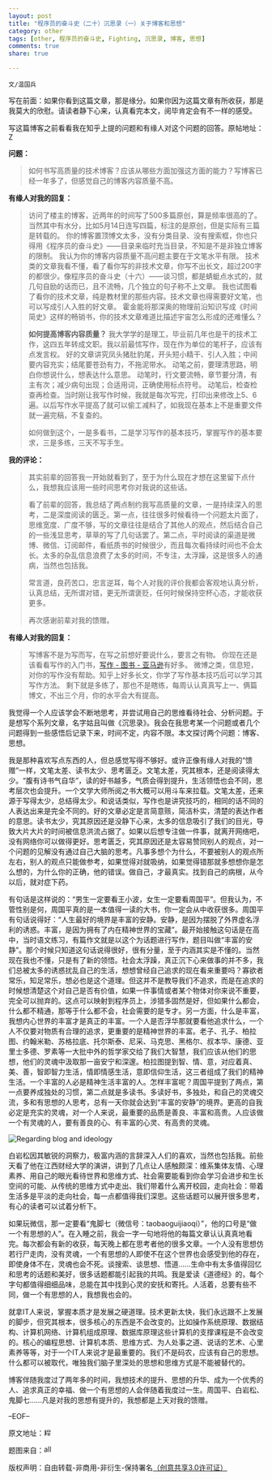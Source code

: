 ```yaml
---
layout: post
title: "程序员的奋斗史（二十）沉思录（一）关于博客和思想"
category: other
tags: [other, 程序员的奋斗史, Fighting, 沉思录, 博客, 思想]
comments: true
share: true

---
```


`文/温国兵`

写在前面：如果你看到这篇文章，那是缘分。如果你因为这篇文章有所收获，那是我莫大的欣慰。请读者静下心来，认真看完本文，阅毕肯定会有不一样的感受。

写这篇博客之前看看我在知乎上提的问题和有缘人对这个问题的回答。原帖地址： <a href="http://www.zhihu.com/question/20896970" target="_blank"><img src="http://i.imgur.com/VktTAvi.png" title="Zhihu" border="0" alt="Zhihu" height="16px" width="16px" /></a>

**问题：** 

> 如何书写高质量的技术博客？应该从哪些方面加强这方面的能力？写博客已经一年多了，但感觉自己的博客内容质量不高。

**有缘人对我的回复：**

> 访问了楼主的博客，近两年的时间写了500多篇原创，算是频率很高的了。当然其中有水分，比如5月14日连写四篇，标注的是原创，但是实际有三篇是转载的。
> 你的博客置顶博文太多，没有分类目录、没有搜索框，你也只得用《程序员的奋斗史》——目录来临时充当目录，不知是不是非独立博客的限制。
> 我认为你的博客内容质量不高问题主要在于文笔水平有限。
> 技术类的文章我看不懂，看了看你写的非技术文章，你写不出长文，超过200字的都很少。像程序员的奋斗史（十六）——谈习惯，都是蜻蜓点水式的，就几句自励的话而已，且不流畅，几个独立的句子称不上文章。
> 我也试图看了看你的技术文章，纯是教材里的那些内容。技术文章也得需要好文笔，也可以写成引人入胜的好文章。
> 霍金能将那深奥的物理前沿知识写成《时间简史》这样的畅销书，你的技术文章难道比描述宇宙怎么形成的还难懂么？
> 
> **如何提高博客内容质量？**
> 我大学学的是理工，毕业前几年也是干的技术工作，这四五年转成文职。我以前最怵写作，现在作为单位的笔杆子，应该有点发言权。
好的文章讲究凤头猪肚豹尾，开头短小精干、引人入胜；中间要内容充实；结尾要苍劲有力，不拖泥带水。
> 动笔之前，要理清思路，明白你想说什么，想表达什么意思。
动笔时，行文要流畅，章节要分清，有主有次；减少病句出现；合适用词，正确使用标点符号。
> 动笔后，检查检查再检查。当时刚让我写作时候，我就是每次写完，打印出来修改上5、6遍。以后写作水平提高了就可以偷工减料了，如我现在基本上不是重要文件就一遍完稿，不复查的。
> 
> 如何做到这个，一是多看书，二是学习写作的基本技巧，掌握写作的基本要求，三是多练，三天不写手生。

**我的评论：**

> 其实前辈的回答我一开始就看到了，至于为什么现在才想在这里留下点什么，我想我应该用一些时间思考你对我说的这些话。
> 
> 看了前辈的回答，我总结了两点制约我写高质量的文章，一是持续深入的思考，二是深度阅读的匮乏。第一点，往往很多时候看待一个问题太片面了，思维宽度、广度不够，写的文章往往是结合了其他人的观点，然后结合自己的一些浅显思考，草草的写了几句话罢了。第二点，平时阅读的渠道是微博、微信、订阅邮件，看纸质书的时候很少，而且每次看持续时间也不会太长。太多的杂乱信息浪费了太多的时间，不专注，太浮躁，这是很多人的通病，当然也包括我。
> 
> 常言道，良药苦口，忠言逆耳，每个人对我的评价我都会客观地认真分析，认真总结，无所谓对错，更无所谓褒贬，任何时候保持空杯心态，才能收获更多。
> 
> 再次感谢前辈对我的馈赠。

**有缘人对我的回复：**

> 写博客不是为写而写，在写之前想好要说什么，要言之有物。
> 你现在还是该看看写作的入门书，<a href="http://www.amazon.cn/s/ref=nb_sb_noss_1?__mk_zh_CN=%E4%BA%9A%E9%A9%AC%E9%80%8A%E7%BD%91%E7%AB%99&url=search-alias%3Dstripbooks&field-keywords=%E5%86%99%E4%BD%9C" target="_blank">写作 - 图书 - 亚马逊</a>有好多。
> 微博之类，信息短，对你的写作没有帮助。知乎上好多长文，你学了写作基本技巧后可以学习其写作方法。
> 剩下就是多练了，那也不是瞎练，每周认认真真写上一、俩篇博文，不出三个月，你的水平会大有提高。

我觉得一个人应该学会不断地思考，并尝试用自己的思维看待社会、分析问题。于是想写个系列文章，名字姑且叫做《沉思录》。我会在我思考某一个问题或者几个问题得到一些感悟后记录下来，时间不定，内容不限。本文探讨两个问题：博客、思想。

我是那种喜欢写点东西的人，但总感觉写得不够好。或许正像有缘人对我的“馈赠”一样，文笔太差、读书太少、思考匮乏。文笔太差，究其根本，还是阅读得太少。“腹有诗书气自华”，读的好书越多，气质会得到提升，生活领悟也会不同，思考层次也会提升。一个文学大师所阅之书大概可以用斗车来拉载。文笔太差，还来源于写得太少，总结得太少。和说话类似，写作也是讲究技巧的，相同的话不同的人表达出来是完全不同的。好的文章必定是言简意赅，简洁朴实，清楚的表达作者的意思。读书太少，究其原因还是没静下心来，太多的信息吸引了我们的目光，导致大片大片的时间被信息洪流占据了。如果以后想专注做一件事，就离开网络吧，没有网络你可以做得更好。思考匮乏，究其原因还是太容易赞同别人的观点，对一个问题的见解没有通过自己大脑的思考。凡事多想个为什么，不要被别人的观点所左右，别人的观点只能做参考，如果觉得对就吸纳，如果觉得错那就多想想你是怎么想的，为什么你的正确，他的错误。做自己，才最真实。找到自己的病根，从今以后，就对症下药。

有句话是这样说的：“男生一定要看王小波，女生一定要看周国平”。但我认为，不管性别是何，周国平真的是一本值得一读的大书，你一定会从中收获很多。周国平有句话说得好：“人生最好的境界是丰富的安静。安静，是因为摆脱了外界虚名浮利的诱惑。丰富，是因为拥有了内在精神世界的宝藏”。最开始接触这句话是在高中，当时语文练习，有篇作文就是以这个为话题进行写作，题目叫做“丰富的安静”。那个时候只知道这句话说得很好，很有分量，至于内涵其实是不懂的。当然现在我也不懂，只是有了新的领悟。社会太浮躁，真正沉下心来做事的并不多，我们总被太多的诱惑扰乱自己的生活，想想曾经自己追求的现在看来重要吗？寡欲者常乐，知足常乐，想必也是这个道理。但这并不是教导我们不追求，而是在追求的时候想清楚这个对自己是否有价值，如果一件事情或者某个物体对你来说不重要，完全可以抛弃的。这点可以映射到程序员上，涉猎多固然是好，但如果什么都会，什么都不精通，那等于什么都不会，社会需要的是专才。另一方面，什么是丰富，我想内心世界的丰富才是真正的丰富。一个人是否浮华那就要看他追求什么，一个人不仅要对物质有合理的追求，更重要的是精神世界的丰富。老子、孔子、柏拉图、约翰米勒、苏格拉底、托尔斯泰、尼采、马克思、黑格尔、叔本华、康德、亚里士多德、罗素等一大批中外的哲学家交给了我们大智慧，我们应该从他们的思想，他们的灵魂中汲取那一亩安宁和深邃。柏拉图提到智、情、意，对应着真、美、善，智即智力生活，情即情感生活，意即信仰生活，这三者组成了我们的精神生活。一个丰富的人必是精神生活丰富的人。怎样丰富呢？周国平提到了两点，第一点要养成独处的习惯，第二点就是多读书。多读好书，多独处，和自己的灵魂交流，多和有思想的人思考，总有一天你就会达到“丰富的安静”的境界。更高的自我必定是充实的灵魂，对一个人来说，最重要的品质是善良、丰富和高贵。人应该做一个有灵魂的人，要有善良的心、有丰富的心灵、有高贵的灵魂。

![Regarding blog and ideology](http://i.imgur.com/klB44NF.jpg)

白岩松因其敏锐的洞察力，极富内涵的言辞深入人们的喜欢，当然也包括我。前些天看了他在江西财经大学的演讲，讲到了几点让人感触颇深：维系集体友情、心理素养、用自己的眼光看待世界和思维方式、社会需要能看到你会学习会进步和生长空间的可能、从传统的思维方式中走出、我们带着什么离开校园，走向社会：带着生活多是平淡的走向社会，每一点都值得我们深思。这些话题可以展开很多思考，有心的读者可以试着分析下。

如果玩微信，那一定要看“鬼脚七（微信号：taobaoguijiaoqi）”，他的口号是“做一个有思想的人”。在入睡之前，我会一字一句地将他的每篇文章认认真真地看完。每次都会有新的收获，每天晚上都在思考者他的很多文章。一个人没有思想仿若行尸走肉，没有灵魂，一个有思想的人即使不在这个世界也会感受到他的存在，即使身体不在，灵魂也会不死。谈搜索、谈思想、悟道……生命中有太多值得回忆和思考的话题和美好，很多话题都能引起我的共鸣。我是爱读《道德经》的，每个字句都值得细细品味，总能在其中找到心灵的安抚和寄托。人活着，总要有些不同，做一个有思想的人，我想我也会的。

就拿IT人来说，掌握本质才是发展之硬道理。技术更新太快，我们永远跟不上发展的脚步，但究其根本，很多核心的东西是不会改变的。比如操作系统原理、数据结构、计算机网络、计算机组成原理、数据库原理这些计算机的支撑课程是不会改变的。核心的编程思想、计算机本质、思维方式、为人处事之道、说话的艺术、心里素养等等，对于一个IT人来说才是最重要的。我们不是码农，应该有自己的思想。什么都可以被取代，唯独我们脑子里深处的思想和思维方式是不能被替代的。

博客伴随我度过了两年多的时间，我想技术的提升、思想的升华、成为一个优秀的人、追求真正的幸福、做一个有思想的人会伴随着我度过一生。周国平、白岩松、鬼脚七……凡是对我的思想有提升的，我想都是上天对我的馈赠。

–EOF–

原文地址：<a href="http://blog.csdn.net/justdb/article/details/9002127" target="_blank"><img src="http://i.imgur.com/BROigUO.jpg" title="程序员的奋斗史（二十）沉思录（一）关于博客和思想" height="16px" width="16px" border="0" alt="程序员的奋斗史（二十）沉思录（一）关于博客和思想" /></a>

题图来自：<a href="http://allfookedup.com/in-which-you-dont-care/the-thinker/" target="_blank"><img src="http://i.imgur.com/iHpCuCs.png" title="allfookedup" height="16px" width="16px" border="0" alt="allfookedup" /></a>

版权声明：自由转载-非商用-非衍生-保持署名<a href="http://creativecommons.org/licenses/by-nc-nd/3.0/deed.zh" target="_blank">（创意共享3.0许可证）</a>
